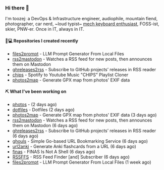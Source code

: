 ### Hi there 👋

I'm toozej: a DevOps & Infrastructure engineer, audiophile, mountain fiend, photographer, car nerd, ~loud typist~ [mech keyboard enthusiast](https://github.com/toozej/keebs), FOSS-ist, skier, PNW-er. Once in IT, always in IT.

#### 👨💻 Repositories I created recently

- [files2prompt](https://github.com/toozej/files2prompt) - LLM Prompt Generator From Local Files
- [rss2mastodon](https://github.com/toozej/rss2mastodon) - Watches a RSS feed for new posts, then announces them on Mastodon
- [ghreleases2rss](https://github.com/toozej/ghreleases2rss) - Subscribe to GitHub projects’ releases in RSS reader
- [chips](https://github.com/toozej/chips) - Spotify to Youtube Music "CHIPS" Playlist Cloner
- [photos2map](https://github.com/toozej/photos2map) - Generate GPX map from photos' EXIF data

#### ⛏️ What I've been working on

- [photos](https://github.com/toozej/photos) -  (2 days ago)
- [dotfiles](https://github.com/toozej/dotfiles) - Dotfiles (2 days ago)
- [photos2map](https://github.com/toozej/photos2map) - Generate GPX map from photos' EXIF data (3 days ago)
- [rss2mastodon](https://github.com/toozej/rss2mastodon) - Watches a RSS feed for new posts, then announces them on Mastodon (6 days ago)
- [ghreleases2rss](https://github.com/toozej/ghreleases2rss) - Subscribe to GitHub projects’ releases in RSS reader (6 days ago)
- [ghouls](https://github.com/toozej/ghouls) - Simple Go-based URL Bookmarking Service (6 days ago)
- [url2anki](https://github.com/toozej/url2anki) - Generate Anki flashcards from a URL (6 days ago)
- [finas](https://github.com/toozej/finas) - FINAS Is Not A Shell (6 days ago)
- [RSSFFS](https://github.com/toozej/RSSFFS) - RSS Feed Finder [and] Subscriber (6 days ago)
- [files2prompt](https://github.com/toozej/files2prompt) - LLM Prompt Generator From Local Files (1 week ago)
